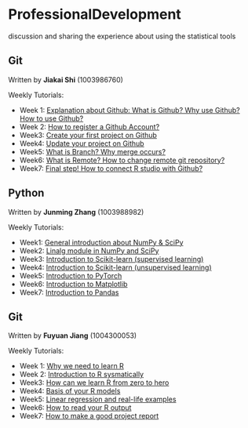 # ProfessionalDevelopment
discussion and sharing the experience about using the statistical tools

## Git
Written by __Jiakai Shi__ (1003986760)

Weekly Tutorials:
- Week 1: [Explanation about Github: What is Github? Why use Github? How to use Github?](./Week1/git/README.md)
- Week 2: [How to register a Github Account?](./Week2/git/README.md)
- Week3: [Create your first project on Github](./week3/git/README.md)
- Week4: [Update your project on Github](./week4/git/README.md)
- Week5: [What is Branch? Why merge occurs?](./Week5/git/README.md)
- Week6: [What is Remote? How to change remote git repository?](./Week6/git/README.md)
- Week7: [Final step! How to connect R studio with Github?](./Week7/git/README.md)

## Python
Written by __Junming Zhang__ (1003988982)

Weekly Tutorials:
- Week1: [General introduction about NumPy & SciPy](./Week1/Python/README.md)
- Week2: [Linalg module in NumPy and SciPy](./Week2/Python/README.md)
- Week3: [Introduction to Scikit-learn (supervised learning)](./week3/Python/README.md)
- Week4: [Introduction to Scikit-learn (unsupervised learning)](./week4/Python/README.md)
- Week5: [Introduction to PyTorch](./Week5/Python/README.md)
- Week6: [Introduction to Matplotlib](./Week6/Python/README.md)
- Week7: [Introduction to Pandas](./Week7/Python/README.md)

## Git
Written by __Fuyuan Jiang__ (1004300053)

Weekly Tutorials:
- Week 1: [Why we need to learn R](./Week1/R/README.md)
- Week 2: [Introduction to R sysmatically](./Week2/R/README.md)
- Week3: [How can we learn R from zero to hero](./week3/R/README.md)
- Week4: [Basis of your R models](./week4/R/README.md)
- Week5: [Linear regression and real-life examples](./Week5/R/README.md)
- Week6: [How to read your R output](./Week6/R/README.md)
- Week7: [How to make a good project report](./Week7/R/README.md)
